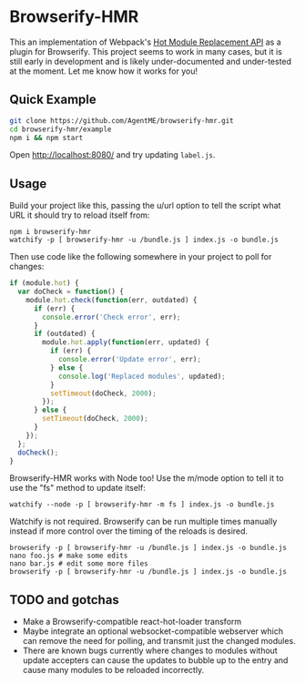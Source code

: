 # Browserify-HMR

This an implementation of Webpack's [Hot Module Replacement
API](http://webpack.github.io/docs/hot-module-replacement.html) as a plugin for
Browserify. This project seems to work in many cases, but it is still early in
development and is likely under-documented and under-tested at the moment. Let
me know how it works for you!

## Quick Example

```bash
git clone https://github.com/AgentME/browserify-hmr.git
cd browserify-hmr/example
npm i && npm start
```

Open [http://localhost:8080/](http://localhost:8080/) and try updating
`label.js`.

## Usage

Build your project like this, passing the u/url option to tell the script what
URL it should try to reload itself from:

    npm i browserify-hmr
    watchify -p [ browserify-hmr -u /bundle.js ] index.js -o bundle.js

Then use code like the following somewhere in your project to poll for changes:

```javascript
if (module.hot) {
  var doCheck = function() {
    module.hot.check(function(err, outdated) {
      if (err) {
        console.error('Check error', err);
      }
      if (outdated) {
        module.hot.apply(function(err, updated) {
          if (err) {
            console.error('Update error', err);
          } else {
            console.log('Replaced modules', updated);
          }
          setTimeout(doCheck, 2000);
        });
      } else {
        setTimeout(doCheck, 2000);
      }
    });
  };
  doCheck();
}
```

Browserify-HMR works with Node too! Use the m/mode option to tell it to use the
"fs" method to update itself:

    watchify --node -p [ browserify-hmr -m fs ] index.js -o bundle.js

Watchify is not required. Browserify can be run multiple times manually instead
if more control over the timing of the reloads is desired.

    browserify -p [ browserify-hmr -u /bundle.js ] index.js -o bundle.js
    nano foo.js # make some edits
    nano bar.js # edit some more files
    browserify -p [ browserify-hmr -u /bundle.js ] index.js -o bundle.js

## TODO and gotchas

* Make a Browserify-compatible react-hot-loader transform
* Maybe integrate an optional websocket-compatible webserver which can remove
  the need for polling, and transmit just the changed modules.
* There are known bugs currently where changes to modules without update
  accepters can cause the updates to bubble up to the entry and cause many
  modules to be reloaded incorrectly.
